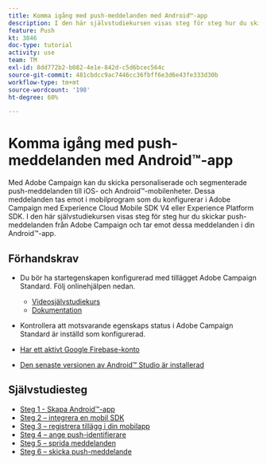 ```yaml
---
title: Komma igång med push-meddelanden med Android™-app
description: I den här självstudiekursen visas steg för steg hur du skickar push-meddelanden från Adobe Campaign och tar emot dessa meddelanden i din Android™-app.
feature: Push
kt: 3846
doc-type: tutorial
activity: use
team: TM
exl-id: 8dd772b2-b082-4e1e-842d-c5d6bcec564c
source-git-commit: 481cbdcc9ac7446cc36fbff6e3d6e43fe333d30b
workflow-type: tm+mt
source-wordcount: '198'
ht-degree: 60%

---
```


# Komma igång med push-meddelanden med Android™-app

Med Adobe Campaign kan du skicka personaliserade och segmenterade push-meddelanden till iOS- och Android™-mobilenheter.
Dessa meddelanden tas emot i mobilprogram som du konfigurerar i Adobe Campaign med Experience Cloud Mobile SDK V4 eller Experience Platform SDK.
I den här självstudiekursen visas steg för steg hur du skickar push-meddelanden från Adobe Campaign och tar emot dessa meddelanden i din Android™-app.

## Förhandskrav

* Du bör ha startegenskapen konfigurerad med tillägget Adobe Campaign Standard. Följ onlinehjälpen nedan.
   * [Videosjälvstudiekurs](https://video.tv.adobe.com/v/26224?quality=12)
   * [Dokumentation](https://experienceleague.adobe.com/docs/campaign-standard-learn/tutorials/communication-channels/mobile/configure-mobile-apps-using-aep-sdk.html?lang=en)

* Kontrollera att motsvarande egenskaps status i Adobe Campaign Standard är inställd som konfigurerad.
* [Har ett aktivt Google Firebase-konto](https://firebase.google.com)
* [Den senaste versionen av Android™ Studio är installerad](https://developer.android.com/studio)

## Självstudiesteg

* [Steg 1 - Skapa Android™-app](/help/tutorial-push-notifications-android/create-android-app.md)
* [Steg 2 – integrera en mobil SDK](/help/tutorial-push-notifications-android/integrating-with-mobile-sdk.md)
* [Steg 3 – registrera tillägg i din mobilapp](/help/tutorial-push-notifications-android/register-mobile-extensions.md)
* [Steg 4 – ange push-identifierare](/help/tutorial-push-notifications-android/set-push-identifier.md)
* [Steg 5 – sprida meddelanden](/help/tutorial-push-notifications-android/propagate-notification.md)
* [Steg 6 – skicka push-meddelande](/help/tutorial-push-notifications-android/send-push-notification.md)
